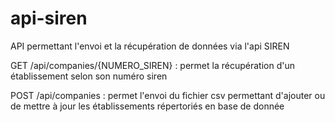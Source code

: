 # api-siren
API permettant l'envoi et la récupération de données via l'api SIREN

GET /api/companies/{NUMERO_SIREN} : permet la récupération d'un établissement selon son numéro siren

POST /api/companies : permet l'envoi du fichier csv permettant d'ajouter ou de mettre à jour les établissements répertoriés en base de donnée

